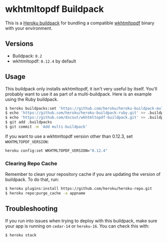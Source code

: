 # wkhtmltopdf Buildpack

This is a [Heroku buildpack][0] for bundling a compatible [wkhtmltopdf][1]
binary with your environment.

## Versions

* Buildpack:   `0.2`
* wkhtmltopdf: `0.12.4` by default

## Usage

This buildpack only installs wkhtmltopdf, it isn't very useful by itself. You'll
probably want to use it as part of a multi-buildpack. Here is an example using
the Ruby buildpack.

```bash
$ heroku buildpacks:set 'https://github.com/heroku/heroku-buildpack-multi.git'
$ echo 'https://github.com/heroku/heroku-buildpack-ruby.git' >> .buildpacks
$ echo 'https://github.com/dscout/wkhtmltopdf-buildpack.git' >> .buildpacks
$ git add .buildpacks
$ git commit -m 'Add multi-buildpack'
```

If you want to use a wkhtmltopdf version other than 0.12.3, set
`WKHTMLTOPDF_VERSION`:

```bash
heroku config:set WKHTMLTOPDF_VERSION="0.12.4"
```

### Clearing Repo Cache

Remember to clean your repository cache if you are updating the version of
buildpack. To do that, run:

```bash
$ heroku plugins:install https://github.com/heroku/heroku-repo.git
$ heroku repo:purge_cache -a appname
```

## Troubleshooting

If you run into issues when trying to deploy with this buildpack, make sure your
app is running on `cedar-14` or `heroku-16`. You can check this with:

```bash
$ heroku stack
```

[0]: http://devcenter.heroku.com/articles/buildpacks
[1]: http://wkhtmltopdf.org/
